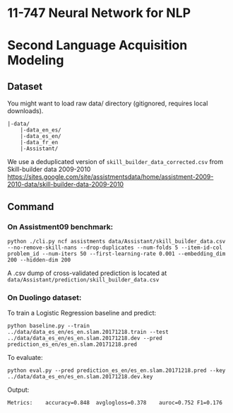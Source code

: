 # 11-747 Neural Network for NLP
# Second Language Acquisition Modeling

## Dataset

You might want to load raw data/ directory (gitignored, requires local downloads).

	|-data/
   		|-data_en_es/
   		|-data_es_en/
   		|-data_fr_en
   		|-Assistant/

We use a deduplicated version of `skill_builder_data_corrected.csv` from Skill-builder data 2009-2010 https://sites.google.com/site/assistmentsdata/home/assistment-2009-2010-data/skill-builder-data-2009-2010


## Command

### On Assistment09 benchmark:

    python ./cli.py ncf assistments data/Assistant/skill_builder_data.csv --no-remove-skill-nans --drop-duplicates --num-folds 5 --item-id-col problem_id --num-iters 50 --first-learning-rate 0.001 --embedding_dim 200 --hidden-dim 200

A .csv dump of cross-validated prediction is located at `data/Assistant/prediction/skill_builder_data.csv`
 
### On Duolingo dataset:

To train a Logistic Regression baseline and predict:
	
	python baseline.py --train ../data/data_es_en/es_en.slam.20171218.train --test ../data/data_es_en/es_en.slam.20171218.dev --pred prediction_es_en/es_en.slam.20171218.pred 

To evaluate:
	
	python eval.py --pred prediction_es_en/es_en.slam.20171218.pred --key ../data/data_es_en/es_en.slam.20171218.dev.key

Output:
	
	Metrics:	accuracy=0.848	avglogloss=0.378	auroc=0.752	F1=0.176
 
